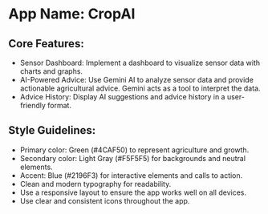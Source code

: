 # **App Name**: CropAI

## Core Features:

- Sensor Dashboard: Implement a dashboard to visualize sensor data with charts and graphs.
- AI-Powered Advice: Use Gemini AI to analyze sensor data and provide actionable agricultural advice. Gemini acts as a tool to interpret the data.
- Advice History: Display AI suggestions and advice history in a user-friendly format.

## Style Guidelines:

- Primary color: Green (#4CAF50) to represent agriculture and growth.
- Secondary color: Light Gray (#F5F5F5) for backgrounds and neutral elements.
- Accent: Blue (#2196F3) for interactive elements and calls to action.
- Clean and modern typography for readability.
- Use a responsive layout to ensure the app works well on all devices.
- Use clear and consistent icons throughout the app.